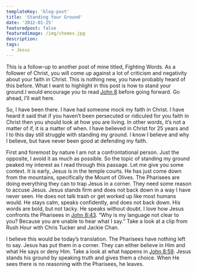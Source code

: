 ```yaml
---
templateKey: 'blog-post'
title: 'Standing Your Ground'
date: '2012-01-25'
featuredpost: false
featuredimage: /img/chemex.jpg
description:
tags:
  - Jesus
---
```


This is a follow-up to another post of mine titled, Fighting Words. As a follower of Christ, you will come up against a lot of criticism and negativity about your faith in Christ. This is nothing new, you have probably heard of this before. What I want to highlight in this post is how to stand your ground.I would encourage you to read [John 8](http://bible.us/John8.1.NIV84) before going forward. Go ahead, I’ll wait here.

So, I have been there. I have had someone mock my faith in Christ. I have heard it said that if you haven’t been persecuted or ridiculed for you faith in Christ then you should look at how you are living. In other words, it’s not a matter of if, it is a matter of when. I have believed in Christ for 25 years and I to this day still struggle with standing my ground. I know I believe and why I believe, but have never been good at defending my faith.

First and foremost by nature I am not a confrontational person. Just the opposite, I avoid it as much as possible. So the topic of standing my ground peaked my interest as I read through this passage.
Let me give you some context. It is early, Jesus is in the temple courts. He has just come down from the mountains, specifically the Mount of Olives. The Pharisees are doing everything they can to trap Jesus in a corner. They need some reason to accuse Jesus.
Jesus stands firm and does not back down in a way I have never seen. He does not talk trash or get worked up like most humans would. He stays calm, speaks confidently, and does not back down. His words are bold, but not tacky. He speaks without doubt.
I love how Jesus confronts the Pharisees in [John 8:43](http://bible.us/John8.43.NIV84). “Why is my language not clear to you? Because you are unable to hear what I say.” Take a look at a clip from Rush Hour with Chris Tucker and Jackie Chan.

I believe this would be today’s translation. The Pharisees have nothing left to say. Jesus has put them in a corner. They can either believe in Him and what He says or deny Him. Take a look at what happens in [John 8:59](http://bible.us/John8.59.NIV84). Jesus stands his ground by speaking truth and gives them a choice. When He sees there is no reasoning with the Pharisees, he leaves.
